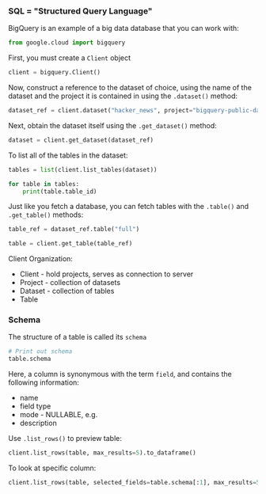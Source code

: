 
### SQL = "Structured Query Language"

BigQuery is an example of a big data database that you can work with:
```Python
from google.cloud import bigquery
```

First, you must create a `Client` object
```Python
client = bigquery.Client()
```

Now, construct a reference to the dataset of choice, using the name of the dataset and the project it is contained in using the `.dataset()` method:
```Python
dataset_ref = client.dataset("hacker_news", project="bigquery-public-data")
```

Next, obtain the dataset itself using the `.get_dataset()` method:
```Python
dataset = client.get_dataset(dataset_ref)
```

To list all of the tables in the dataset:
```Python
tables = list(client.list_tables(dataset))

for table in tables:  
    print(table.table_id)
```

Just like you fetch a database, you can fetch tables with the `.table()` and `.get_table()` methods:

```Python
table_ref = dataset_ref.table("full")

table = client.get_table(table_ref)
```

Client Organization:
* Client - hold projects, serves as connection to server
* Project - collection of datasets
* Dataset - collection of tables
* Table

### Schema

The structure of a table is called its `schema`
```python
# Print out schema
table.schema
```

Here, a column is synonymous with the term `field`, and contains the following information:
* name
* field type
* mode - NULLABLE, e.g.
* description

Use `.list_rows()` to preview table:
```Python
client.list_rows(table, max_results=5).to_dataframe()
```

To look at specific column:
```Python
client.list_rows(table, selected_fields=table.schema[:1], max_results=5).to_dataframe()
```

